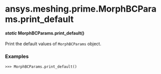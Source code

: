 # ansys.meshing.prime.MorphBCParams.print_default

<a id="ansys.meshing.prime.MorphBCParams.print_default"></a>

#### *static* MorphBCParams.print_default()

Print the default values of `MorphBCParams` object.

### Examples

```pycon
>>> MorphBCParams.print_default()
```

<!-- !! processed by numpydoc !! -->
